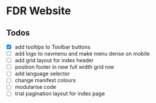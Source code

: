 # FDR Website

## Todos
- [x] add tooltips to Toolbar buttons
- [ ] add logo to navmenu and make menu dense on mobile
- [ ] add grid layout for index header
- [ ] position footer in new full width grid row
- [ ] add language selector
- [ ] change manifest colours
- [ ] modularise code
- [ ] trial pagination layout for index page
